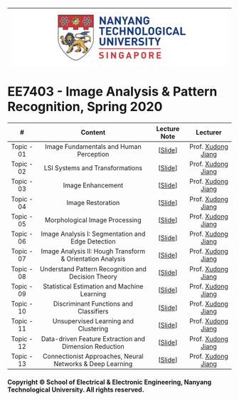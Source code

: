 |![image](https://github.com/NTU-CCA/EE7403/blob/master/logo.png)|
|---|
# EE7403 - Image Analysis &amp; Pattern Recognition, Spring 2020

|#|Content|Lecture Note|Lecturer|
|:---:|:---:|:---:|:---:|
|Topic - 01|Image Fundamentals and Human Perception|[[Slide](https://github.com/NTU-CCA/EE7403/blob/master/Slides/EE7403_Image_Analysis_PCView.pdf)]|Prof. [Xudong Jiang](http://research.ntu.edu.sg/expertise/academicprofile/Pages/StaffProfile.aspx?ST_EMAILID=EXDJIANG)
|Topic - 02|LSI Systems and Transformations|[[Slide](https://github.com/NTU-CCA/EE7403/blob/master/Slides/EE7403_Image_Analysis_PCView.pdf)]|Prof. [Xudong Jiang](http://research.ntu.edu.sg/expertise/academicprofile/Pages/StaffProfile.aspx?ST_EMAILID=EXDJIANG)
|Topic - 03|Image Enhancement|[[Slide](https://github.com/NTU-CCA/EE7403/blob/master/Slides/EE7403_Image_Analysis_PCView.pdf)]|Prof. [Xudong Jiang](http://research.ntu.edu.sg/expertise/academicprofile/Pages/StaffProfile.aspx?ST_EMAILID=EXDJIANG)
|Topic - 04|Image Restoration|[[Slide](https://github.com/NTU-CCA/EE7403/blob/master/Slides/EE7403_Image_Analysis_PCView.pdf)]|Prof. [Xudong Jiang](http://research.ntu.edu.sg/expertise/academicprofile/Pages/StaffProfile.aspx?ST_EMAILID=EXDJIANG)
|Topic - 05|Morphological Image Processing|[[Slide](https://github.com/NTU-CCA/EE7403/blob/master/Slides/EE7403_Image_Analysis_PCView.pdf)]|Prof. [Xudong Jiang](http://research.ntu.edu.sg/expertise/academicprofile/Pages/StaffProfile.aspx?ST_EMAILID=EXDJIANG)
|Topic - 06|Image Analysis I: Segmentation and Edge Detection|[[Slide](https://github.com/NTU-CCA/EE7403/blob/master/Slides/EE7403_Image_Analysis_PCView.pdf)]|Prof. [Xudong Jiang](http://research.ntu.edu.sg/expertise/academicprofile/Pages/StaffProfile.aspx?ST_EMAILID=EXDJIANG)
|Topic - 07|Image Analysis II: Hough Transform & Orientation Analysis|[[Slide](https://github.com/NTU-CCA/EE7403/blob/master/Slides/EE7403_Image_Analysis_PCView.pdf)]|Prof. [Xudong Jiang](http://research.ntu.edu.sg/expertise/academicprofile/Pages/StaffProfile.aspx?ST_EMAILID=EXDJIANG)
|Topic - 08|Understand Pattern Recognition and Decision Theory|[[Slide](https://github.com/NTU-CCA/EE7403/blob/master/Slides/EE7403_Pattern_Recognition_PCView.pdf)]|Prof. [Xudong Jiang](http://research.ntu.edu.sg/expertise/academicprofile/Pages/StaffProfile.aspx?ST_EMAILID=EXDJIANG)
|Topic - 09|Statistical Estimation and Machine Learning|[[Slide](https://github.com/NTU-CCA/EE7403/blob/master/Slides/EE7403_Pattern_Recognition_PCView.pdf)]|Prof. [Xudong Jiang](http://research.ntu.edu.sg/expertise/academicprofile/Pages/StaffProfile.aspx?ST_EMAILID=EXDJIANG)
|Topic - 10|Discriminant Functions and Classifiers|[[Slide](https://github.com/NTU-CCA/EE7403/blob/master/Slides/EE7403_Pattern_Recognition_PCView.pdf)]|Prof. [Xudong Jiang](http://research.ntu.edu.sg/expertise/academicprofile/Pages/StaffProfile.aspx?ST_EMAILID=EXDJIANG)
|Topic - 11|Unsupervised Learning and Clustering|[[Slide](https://github.com/NTU-CCA/EE7403/blob/master/Slides/EE7403_Pattern_Recognition_PCView.pdf)]|Prof. [Xudong Jiang](http://research.ntu.edu.sg/expertise/academicprofile/Pages/StaffProfile.aspx?ST_EMAILID=EXDJIANG)
|Topic - 12|Data-driven Feature Extraction and Dimension Reduction|[[Slide](https://github.com/NTU-CCA/EE7403/blob/master/Slides/EE7403_Pattern_Recognition_PCView.pdf)]|Prof. [Xudong Jiang](http://research.ntu.edu.sg/expertise/academicprofile/Pages/StaffProfile.aspx?ST_EMAILID=EXDJIANG)
|Topic - 13|Connectionist Approaches, Neural Networks & Deep Learning|[[Slide](https://github.com/NTU-CCA/EE7403/blob/master/Slides/EE7403_Pattern_Recognition_PCView.pdf)]|Prof. [Xudong Jiang](http://research.ntu.edu.sg/expertise/academicprofile/Pages/StaffProfile.aspx?ST_EMAILID=EXDJIANG)

#### Copyright © School of Electrical & Electronic Engineering, Nanyang Technological University. All rights reserved.
